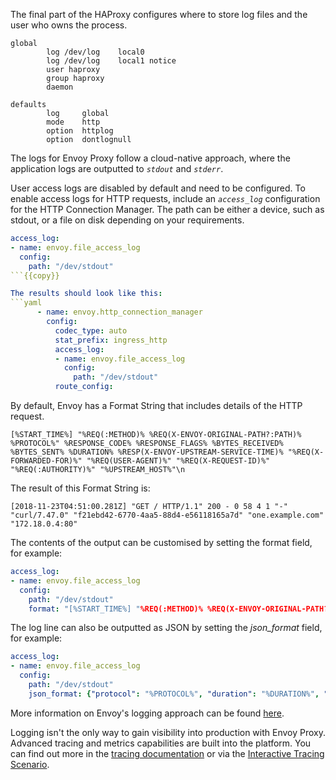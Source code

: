 The final part of the HAProxy configures where to store log files and the user who owns the process.

```
global
        log /dev/log    local0
        log /dev/log    local1 notice
        user haproxy
        group haproxy
        daemon

defaults
        log     global
        mode    http
        option  httplog
        option  dontlognull
```

The logs for Envoy Proxy follow a cloud-native approach, where the application logs are outputted to *`stdout`* and *`stderr`*.

User access logs are disabled by default and need to be configured. To enable access logs for HTTP requests, include an *`access_log`* configuration for the HTTP Connection Manager. The path can be either a device, such as stdout, or a file on disk depending on your requirements.

```yaml
access_log:
- name: envoy.file_access_log
  config:
    path: "/dev/stdout"
```{{copy}}

The results should look like this:
```yaml
      - name: envoy.http_connection_manager
        config:
          codec_type: auto
          stat_prefix: ingress_http
          access_log:
          - name: envoy.file_access_log
            config:
              path: "/dev/stdout"
          route_config:
```

By default, Envoy has a Format String that includes details of the HTTP request.

`[%START_TIME%] "%REQ(:METHOD)% %REQ(X-ENVOY-ORIGINAL-PATH?:PATH)% %PROTOCOL%"
%RESPONSE_CODE% %RESPONSE_FLAGS% %BYTES_RECEIVED% %BYTES_SENT% %DURATION%
%RESP(X-ENVOY-UPSTREAM-SERVICE-TIME)% "%REQ(X-FORWARDED-FOR)%" "%REQ(USER-AGENT)%"
"%REQ(X-REQUEST-ID)%" "%REQ(:AUTHORITY)%" "%UPSTREAM_HOST%"\n`

The result of this Format String is:

`[2018-11-23T04:51:00.281Z] "GET / HTTP/1.1" 200 - 0 58 4 1 "-" "curl/7.47.0" "f21ebd42-6770-4aa5-88d4-e56118165a7d" "one.example.com" "172.18.0.4:80"`

The contents of the output can be customised by setting the format field, for example:

```yaml
access_log:
- name: envoy.file_access_log
  config:
    path: "/dev/stdout"
    format: "[%START_TIME%] "%REQ(:METHOD)% %REQ(X-ENVOY-ORIGINAL-PATH?:PATH)% %PROTOCOL%" %RESPONSE_CODE% %RESP(X-ENVOY-UPSTREAM-SERVICE-TIME)% "%REQ(X-REQUEST-ID)%" "%REQ(:AUTHORITY)%" "%UPSTREAM_HOST%"\n"
```

The log line can also be outputted as JSON by setting the *json_format* field, for example:
```yaml
access_log:
- name: envoy.file_access_log
  config:
    path: "/dev/stdout"
    json_format: {"protocol": "%PROTOCOL%", "duration": "%DURATION%", "request_method": "%REQ(:METHOD)%"}
```

More information on Envoy's logging approach can be found [here](https://www.envoyproxy.io/docs/envoy/latest/configuration/observability/access_log/usage#format-dictionaries).

Logging isn't the only way to gain visibility into production with Envoy Proxy.  Advanced tracing and metrics capabilities are built into the platform. You can find out more in the [tracing documentation](https://www.envoyproxy.io/docs/envoy/latest/intro/arch_overview/observability/tracing) or via the [Interactive Tracing Scenario](https://killercoda.com/envoyproxy-scenarios/scenario/implementing-metrics-tracing).